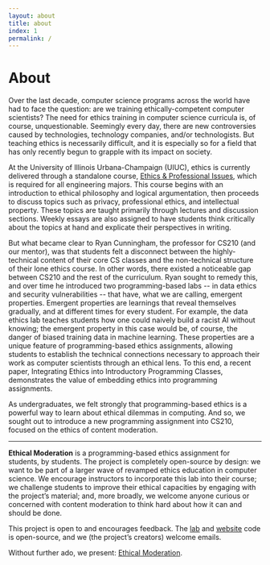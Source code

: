 ```yaml
---
layout: about
title: about
index: 1
permalink: /
---
```


# About

Over the last decade, computer science programs across the world have had to face the question: are we training ethically-competent
computer scientists? The need for ethics training in computer science curricula is, of course, unquestionable. Seemingly every day,
there are new controversies caused by technologies, technology companies, and/or technologists. But teaching ethics is necessarily
difficult, and it is especially so for a field that has only recently begun to grapple with its impact on society.

At the University of Illinois Urbana-Champaign (UIUC), ethics is currently delivered through a standalone course,
[Ethics & Professional Issues](https://cs.illinois.edu/academics/courses/cs210), which is required for all engineering majors. This course begins with an introduction
to ethical philosophy and logical argumentation, then proceeds to discuss topics such as privacy, professional ethics,
and intellectual property. These topics are taught primarily through lectures and discussion sections. Weekly essays
are also assigned to have students think critically about the topics at hand and explicate their perspectives in writing.

But what became clear to Ryan Cunningham, the professor for CS210 (and our mentor), was that students felt a disconnect between the highly-technical
content of their core CS classes and the non-technical structure of their lone ethics course. In other words, there existed a
noticeable gap between CS210 and the rest of the curriculum. Ryan sought to remedy this, and over time he introduced two programming-based
labs -- in data ethics and security vulnerabilities -- that have, what we are calling, emergent properties. Emergent properties are
learnings that reveal themselves gradually, and at different times for every student. For example, the data ethics lab teaches students
how one could naively build a racist AI without knowing; the emergent property in this case would be, of course, the danger of biased
training data in machine learning. These properties are a unique feature of programming-based ethics assignments, allowing students
to establish the technical connections necessary to approach their work as computer scientists through an ethical lens. To this end,
a recent paper, Integrating Ethics into Introductory Programming Classes, demonstrates the value of embedding ethics into programming
assignments.

As undergraduates, we felt strongly that programming-based ethics is a powerful way to learn about ethical dilemmas in computing.
And so, we sought out to introduce a new programming assignment into CS210, focused on the ethics of content moderation.

---

**Ethical Moderation** is a programming-based ethics assignment for students, by students. The project is
completely open-source by design: we want to be part of a larger wave of revamped ethics education in computer science.
We encourage instructors to incorporate this lab into their course; we challenge students to improve their ethical
capacities by engaging with the project’s material; and, more broadly, we welcome anyone curious or concerned with content
moderation to think hard about how it can and should be done.

This project is open to and encourages feedback. The [lab](https://github.com/dylanirlbeck/hackillinois-2021) and [website](https://github.com/dylanirlbeck/content-moderation-lab) code is open-source, and we (the project’s creators) welcome emails.

Without further ado, we present: [Ethical Moderation](https://dylanirlbeck.github.io/ethical-moderation/project).
